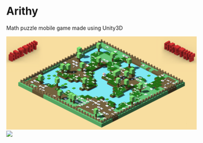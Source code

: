 # Arithy

Math puzzle mobile game made using Unity3D

<img src="resources/ArithyFeatureGraphic.png"  width="1000">

<img src="resources/CompositePhoneScreens.png"  width="1000">